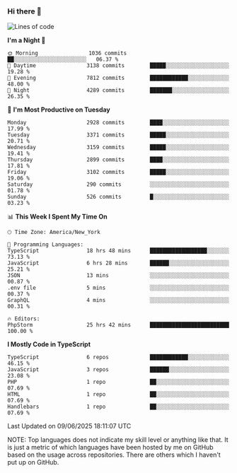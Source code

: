 ### Hi there 👋

<!--
**LynxJinxxy/LynxJinxxy** is a ✨ _special_ ✨ repository because its `README.md` (this file) appears on your GitHub profile.

Here are some ideas to get you started:

- 🔭 I’m currently working on ...
- 🌱 I’m currently learning ...
- 👯 I’m looking to collaborate on ...
- 🤔 I’m looking for help with ...
- 💬 Ask me about ...
- 📫 How to reach me: ...
- 😄 Pronouns: ...
- ⚡ Fun fact: ...
-->

<!--START_SECTION:waka-->
![Lines of code](https://img.shields.io/badge/From%20Hello%20World%20I%27ve%20Written-24.8%20million%20lines%20of%20code-blue)

**I'm a Night 🦉** 

```text
🌞 Morning                1036 commits        ██░░░░░░░░░░░░░░░░░░░░░░░   06.37 % 
🌆 Daytime                3138 commits        █████░░░░░░░░░░░░░░░░░░░░   19.28 % 
🌃 Evening                7812 commits        ████████████░░░░░░░░░░░░░   48.00 % 
🌙 Night                  4289 commits        ███████░░░░░░░░░░░░░░░░░░   26.35 % 
```
📅 **I'm Most Productive on Tuesday** 

```text
Monday                   2928 commits        ████░░░░░░░░░░░░░░░░░░░░░   17.99 % 
Tuesday                  3371 commits        █████░░░░░░░░░░░░░░░░░░░░   20.71 % 
Wednesday                3159 commits        █████░░░░░░░░░░░░░░░░░░░░   19.41 % 
Thursday                 2899 commits        ████░░░░░░░░░░░░░░░░░░░░░   17.81 % 
Friday                   3102 commits        █████░░░░░░░░░░░░░░░░░░░░   19.06 % 
Saturday                 290 commits         ░░░░░░░░░░░░░░░░░░░░░░░░░   01.78 % 
Sunday                   526 commits         █░░░░░░░░░░░░░░░░░░░░░░░░   03.23 % 
```


📊 **This Week I Spent My Time On** 

```text
🕑︎ Time Zone: America/New_York

💬 Programming Languages: 
TypeScript               18 hrs 48 mins      ██████████████████░░░░░░░   73.13 % 
JavaScript               6 hrs 28 mins       ██████░░░░░░░░░░░░░░░░░░░   25.21 % 
JSON                     13 mins             ░░░░░░░░░░░░░░░░░░░░░░░░░   00.87 % 
.env file                5 mins              ░░░░░░░░░░░░░░░░░░░░░░░░░   00.37 % 
GraphQL                  4 mins              ░░░░░░░░░░░░░░░░░░░░░░░░░   00.31 % 

🔥 Editors: 
PhpStorm                 25 hrs 42 mins      █████████████████████████   100.00 % 
```

**I Mostly Code in TypeScript** 

```text
TypeScript               6 repos             ████████████░░░░░░░░░░░░░   46.15 % 
JavaScript               3 repos             ██████░░░░░░░░░░░░░░░░░░░   23.08 % 
PHP                      1 repo              ██░░░░░░░░░░░░░░░░░░░░░░░   07.69 % 
HTML                     1 repo              ██░░░░░░░░░░░░░░░░░░░░░░░   07.69 % 
Handlebars               1 repo              ██░░░░░░░░░░░░░░░░░░░░░░░   07.69 % 
```




 Last Updated on 09/06/2025 18:11:07 UTC
<!--END_SECTION:waka-->
NOTE: Top languages does not indicate my skill level or anything like that. It is just a metric of which languages have been hosted by me on GitHub based on the usage across repositories. There are others which I haven't put up on GitHub.

